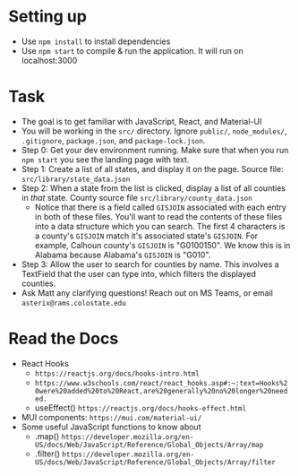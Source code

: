 # Setting up
- Use `npm install` to install dependencies
- Use `npm start` to compile & run the application. It will run on localhost:3000

# Task
- The goal is to get familiar with JavaScript, React, and Material-UI
- You will be working in the `src/` directory. Ignore `public/`, `node_modules/`, `.gitignore`, `package.json`, and `package-lock.json`.
- Step 0: Get your dev environment running. Make sure that when you run `npm start` you see the landing page with text.
- Step 1: Create a list of all states, and display it on the page. Source file: `src/library/state_data.json`
- Step 2: When a state from the list is clicked, display a list of all counties in *that* state. County source file `src/library/county_data.json`
    - Notice that there is a field called `GISJOIN` associated with each entry in both of these files. You'll want to read the contents of these files into a data structure which you can search. The first 4 characters is a county's `GISJOIN` match it's associated state's `GISJOIN`. For example, Calhoun county's `GISJOIN` is "G0100150". We know this is in Alabama because Alabama's `GISJOIN` is "G010".
- Step 3: Allow the user to search for counties by name. This involves a TextField that the user can type into, which filters the displayed counties.
- Ask Matt any clarifying questions! Reach out on MS Teams, or email `asterix@rams.colostate.edu`

# Read the Docs
- React Hooks
    - `https://reactjs.org/docs/hooks-intro.html`
    - `https://www.w3schools.com/react/react_hooks.asp#:~:text=Hooks%20were%20added%20to%20React,are%20generally%20no%20longer%20needed.`
    - useEffect() `https://reactjs.org/docs/hooks-effect.html`
- MUI components: `https://mui.com/material-ui/`
- Some useful JavaScript functions to know about
    - .map() `https://developer.mozilla.org/en-US/docs/Web/JavaScript/Reference/Global_Objects/Array/map`
    - .filter() `https://developer.mozilla.org/en-US/docs/Web/JavaScript/Reference/Global_Objects/Array/filter`
